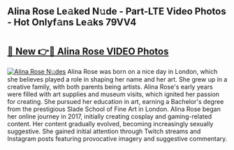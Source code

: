 ## Alina Rose Le𝚊ked N𝚞de - Part-LTE Video Photos - Hot Onlyf𝚊ns Le𝚊ks 79VV4

# <h2><a href="http://ab33229.deff.icu/?id=Alina+Rose">🔗 New 👉🔴 Alina Rose VIDEO Photos</a></h2>

[![Alina Rose N𝚞des](https://i.imgur.com/rIISA9y.gif)](http://ab33229.deff.icu/?id=Alina+Rose)
Alina Rose was born on a nice day in London, which she believes played a role in shaping her name and her art. She grew up in a creative family, with both parents being artists. Alina Rose's early years were filled with art supplies and museum visits, which ignited her passion for creating. She pursued her education in art, earning a Bachelor's degree from the prestigious Slade School of Fine Art in London. Alina Rose began her online journey in 2017, initially creating cosplay and gaming-related content. Her content gradually evolved, becoming increasingly sexually suggestive. She gained initial attention through Twitch streams and Instagram posts featuring provocative imagery and suggestive commentary.
